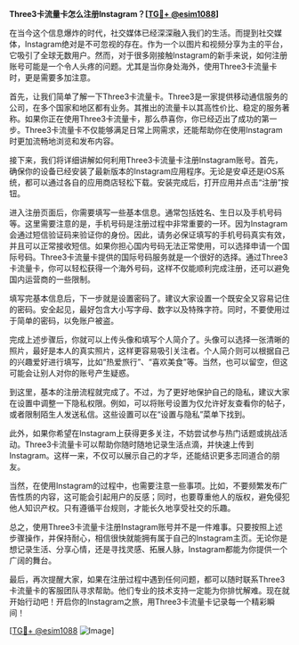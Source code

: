 **Three3卡流量卡怎么注册Instagram？[[TG💪+ @esim1088](https://t.me/s/esim1088)]**

在当今这个信息爆炸的时代，社交媒体已经深深融入我们的生活。而提到社交媒体，Instagram绝对是不可忽视的存在。作为一个以图片和视频分享为主的平台，它吸引了全球无数用户。然而，对于很多刚接触Instagram的新手来说，如何注册账号可能是一个令人头疼的问题。尤其是当你身处海外，使用Three3卡流量卡时，更是需要多加注意。

首先，让我们简单了解一下Three3卡流量卡。Three3是一家提供移动通信服务的公司，在多个国家和地区都有业务。其推出的流量卡以其高性价比、稳定的服务著称。如果你正在使用Three3卡流量卡，那么恭喜你，你已经迈出了成功的第一步。Three3卡流量卡不仅能够满足日常上网需求，还能帮助你在使用Instagram时更加流畅地浏览和发布内容。

接下来，我们将详细讲解如何利用Three3卡流量卡注册Instagram账号。首先，确保你的设备已经安装了最新版本的Instagram应用程序。无论是安卓还是iOS系统，都可以通过各自的应用商店轻松下载。安装完成后，打开应用并点击“注册”按钮。

进入注册页面后，你需要填写一些基本信息。通常包括姓名、生日以及手机号码等。这里需要注意的是，手机号码是注册过程中非常重要的一环。因为Instagram会通过短信验证码来验证你的身份。因此，请务必保证填写的手机号码真实有效，并且可以正常接收短信。如果你担心国内号码无法正常使用，可以选择申请一个国际号码。Three3卡流量卡提供的国际号码服务就是一个很好的选择。通过Three3卡流量卡，你可以轻松获得一个海外号码，这样不仅能顺利完成注册，还可以避免国内运营商的一些限制。

填写完基本信息后，下一步就是设置密码了。建议大家设置一个既安全又容易记住的密码。安全起见，最好包含大小写字母、数字以及特殊字符。同时，不要使用过于简单的密码，以免账户被盗。

完成上述步骤后，你就可以上传头像和填写个人简介了。头像可以选择一张清晰的照片，最好是本人的真实照片，这样更容易吸引关注者。个人简介则可以根据自己的兴趣爱好进行填写，比如“热爱旅行”、“喜欢美食”等。当然，也可以留空，但这可能会让别人对你的账号产生疑惑。

到这里，基本的注册流程就完成了。不过，为了更好地保护自己的隐私，建议大家在设置中调整一下隐私权限。例如，可以将账号设置为仅允许好友查看你的帖子，或者限制陌生人发送私信。这些设置可以在“设置与隐私”菜单下找到。

此外，如果你希望在Instagram上获得更多关注，不妨尝试参与热门话题或挑战活动。Three3卡流量卡可以帮助你随时随地记录生活点滴，并快速上传到Instagram。这样一来，不仅可以展示自己的才华，还能结识更多志同道合的朋友。

当然，在使用Instagram的过程中，也需要注意一些事项。比如，不要频繁发布广告性质的内容，这可能会引起用户的反感；同时，也要尊重他人的版权，避免侵犯他人知识产权。只有遵循平台规则，才能长久地享受社交的乐趣。

总之，使用Three3卡流量卡注册Instagram账号并不是一件难事。只要按照上述步骤操作，并保持耐心，相信很快就能拥有属于自己的Instagram主页。无论你是想记录生活、分享心情，还是寻找灵感、拓展人脉，Instagram都能为你提供一个广阔的舞台。

最后，再次提醒大家，如果在注册过程中遇到任何问题，都可以随时联系Three3卡流量卡的客服团队寻求帮助。他们专业的技术支持一定能为你排忧解难。现在就开始行动吧！开启你的Instagram之旅，用Three3卡流量卡记录每一个精彩瞬间！

[[TG💪+ @esim1088](https://t.me/s/esim1088) ![Image](https://i.postimg.cc/4NQfJmqS/Snipaste-2025-05-13-00-14-12.png)]